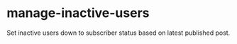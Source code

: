 # manage-inactive-users
Set inactive users down to subscriber status based on latest published post.
